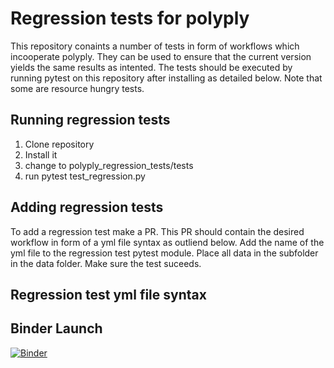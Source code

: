 # Regression tests for polyply

This repository conaints a number of tests in form of workflows which incooperate polyply. They can be used to ensure 
that the current version yields the same results as intented. The tests should be executed by running pytest on this
repository after installing as detailed below. Note that some are resource hungry tests. 

## Running regression tests
1. Clone repository
2. Install it
3. change to polyply_regression_tests/tests
4. run pytest test_regression.py

## Adding regression tests
To add a regression test make a PR. This PR should contain the desired workflow in form of a yml file syntax as outliend
below. Add the name of the yml file to the regression test pytest module. Place all data in the subfolder in the data 
folder. Make sure the test suceeds. 

## Regression test yml file syntax


## Binder Launch
[![Binder](https://mybinder.org/badge_logo.svg)](https://mybinder.org/v2/gh/marrink-lab/polyply_regression_tests/main?labpath=https%3A%2F%2Fgithub.com%2Fmarrink-lab%2Fpolyply_regression_tests%2Fblob%2Fmain%2Fexamples%2Fliquid_liquid_phase_separation%2FPolyplyTutorial.ipynb)
